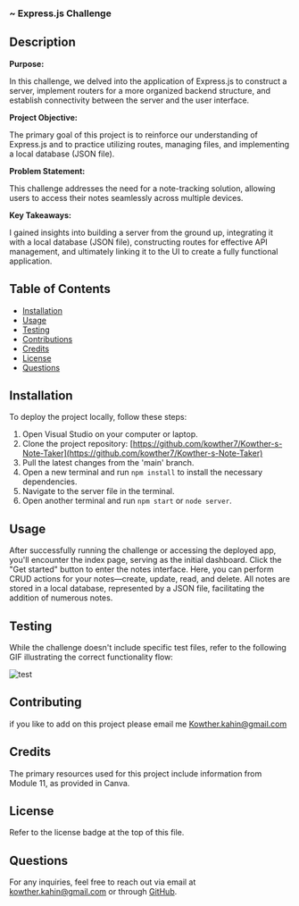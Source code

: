 ### ~ Express.js Challenge

## Description

**Purpose:**

In this challenge, we delved into the application of Express.js to construct a server, implement routers for a more organized backend structure, and establish connectivity between the server and the user interface.

**Project Objective:**

The primary goal of this project is to reinforce our understanding of Express.js and to practice utilizing routes, managing files, and implementing a local database (JSON file).

**Problem Statement:**

This challenge addresses the need for a note-tracking solution, allowing users to access their notes seamlessly across multiple devices.

**Key Takeaways:**

I gained insights into building a server from the ground up, integrating it with a local database (JSON file), constructing routes for effective API management, and ultimately linking it to the UI to create a fully functional application.

## Table of Contents

- [Installation](#installation)
- [Usage](#usage)
- [Testing](#testing)
- [Contributions](#contributing)
- [Credits](#credits)
- [License](#license)
- [Questions](#questions)

## Installation

To deploy the project locally, follow these steps:

1. Open Visual Studio on your computer or laptop.
2. Clone the project repository: [https://github.com/kowther7/Kowther-s-Note-Taker](https://github.com/kowther7/Kowther-s-Note-Taker)
3. Pull the latest changes from the 'main' branch.
4. Open a new terminal and run `npm install` to install the necessary dependencies.
5. Navigate to the server file in the terminal.
6. Open another terminal and run `npm start` or `node server`.

## Usage

After successfully running the challenge or accessing the deployed app, you'll encounter the index page, serving as the initial dashboard. Click the "Get started" button to enter the notes interface. Here, you can perform CRUD actions for your notes—create, update, read, and delete. All notes are stored in a local database, represented by a JSON file, facilitating the addition of numerous notes.

## Testing

While the challenge doesn't include specific test files, refer to the following GIF illustrating the correct functionality flow:

![test](public/assets/img/gif.gif)

## Contributing

if you like to add on this project please email me Kowther.kahin@gmail.com

## Credits

The primary resources used for this project include information from Module 11, as provided in Canva.

## License

Refer to the license badge at the top of this file.

## Questions

For any inquiries, feel free to reach out via email at kowther.kahin@gmail.com or through [GitHub](https://github.com/kowther7).